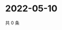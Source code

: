 # 2022-05-10

共 0 条

<!-- BEGIN WEIBO -->
<!-- 最后更新时间 Tue May 10 2022 19:14:59 GMT+0800 (China Standard Time) -->

<!-- END WEIBO -->
